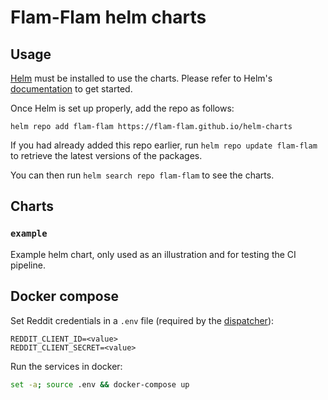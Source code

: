 # Flam-Flam helm charts

## Usage

[Helm](https://helm.sh) must be installed to use the charts.
Please refer to Helm's [documentation](https://helm.sh/docs/) to get started.

Once Helm is set up properly, add the repo as follows:

```console
helm repo add flam-flam https://flam-flam.github.io/helm-charts
```

If you had already added this repo earlier, run `helm repo update flam-flam` to retrieve the latest versions of the packages.

You can then run `helm search repo flam-flam` to see the charts.


## Charts

### `example`

Example helm chart, only used as an illustration and for testing the CI pipeline.


## Docker compose

Set Reddit credentials in a `.env` file (required by the [dispatcher](https://github.com/flam-flam/dispatcher-service)):

```env
REDDIT_CLIENT_ID=<value>
REDDIT_CLIENT_SECRET=<value>
```

Run the services in docker:

```bash
set -a; source .env && docker-compose up
```
